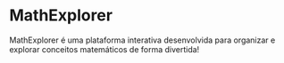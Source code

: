 # MathExplorer
MathExplorer é uma plataforma interativa desenvolvida para organizar e explorar conceitos matemáticos de forma divertida! 
